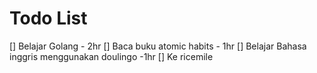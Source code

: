 # Todo List
[] Belajar Golang - 2hr
[] Baca buku atomic habits - 1hr
[] Belajar Bahasa inggris menggunakan doulingo -1hr
[] Ke ricemile
